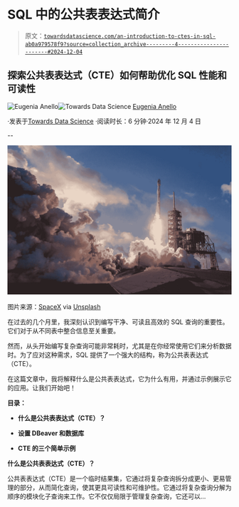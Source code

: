 # SQL 中的公共表表达式简介

> 原文：[`towardsdatascience.com/an-introduction-to-ctes-in-sql-ab0a979578f9?source=collection_archive---------4-----------------------#2024-12-04`](https://towardsdatascience.com/an-introduction-to-ctes-in-sql-ab0a979578f9?source=collection_archive---------4-----------------------#2024-12-04)

## 探索公共表表达式（CTE）如何帮助优化 SQL 性能和可读性

[](https://eugenia-anello.medium.com/?source=post_page---byline--ab0a979578f9--------------------------------)![Eugenia Anello](https://eugenia-anello.medium.com/?source=post_page---byline--ab0a979578f9--------------------------------)[](https://towardsdatascience.com/?source=post_page---byline--ab0a979578f9--------------------------------)![Towards Data Science](https://towardsdatascience.com/?source=post_page---byline--ab0a979578f9--------------------------------) [Eugenia Anello](https://eugenia-anello.medium.com/?source=post_page---byline--ab0a979578f9--------------------------------)

·发表于[Towards Data Science](https://towardsdatascience.com/?source=post_page---byline--ab0a979578f9--------------------------------) ·阅读时长：6 分钟·2024 年 12 月 4 日

--

![](img/b1164234684320dc0eae942a23b4d9dc.png)

图片来源：[SpaceX](https://unsplash.com/it/@spacex) via [Unsplash](https://unsplash.com/it/foto/fotografia-di-navi-spaziali-uj3hvdfQujI)

在过去的几个月里，我深刻认识到编写干净、可读且高效的 SQL 查询的重要性。它们对于从不同表中整合信息至关重要。

然而，从头开始编写复杂查询可能非常耗时，尤其是在你经常使用它们来分析数据时。为了应对这种需求，SQL 提供了一个强大的结构，称为公共表表达式（CTE）。

在这篇文章中，我将解释什么是公共表表达式，它为什么有用，并通过示例展示它的应用。让我们开始吧！

**目录：**

+   **什么是公共表表达式（CTE）？**

+   **设置 DBeaver 和数据库**

+   **CTE 的三个简单示例**

**什么是公共表表达式（CTE）？**

公共表表达式（CTE）是一个临时结果集，它通过将复杂查询拆分成更小、更易管理的部分，从而简化查询，使其更具可读性和可维护性。它通过将复杂查询分解为顺序的模块化子查询来工作。它不仅仅局限于管理复杂查询，它还可以…
